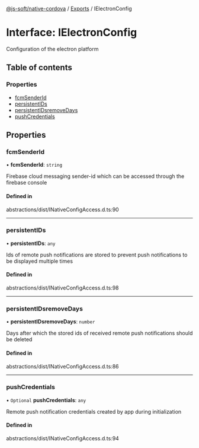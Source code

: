 [@js-soft/native-cordova](../README.md) / [Exports](../modules.md) / IElectronConfig

# Interface: IElectronConfig

Configuration of the electron platform

## Table of contents

### Properties

- [fcmSenderId](IElectronConfig.md#fcmsenderid)
- [persistentIDs](IElectronConfig.md#persistentids)
- [persistentIDsremoveDays](IElectronConfig.md#persistentidsremovedays)
- [pushCredentials](IElectronConfig.md#pushcredentials)

## Properties

### fcmSenderId

• **fcmSenderId**: `string`

Firebase cloud messaging sender-id which can be accessed through the firebase console

#### Defined in

abstractions/dist/INativeConfigAccess.d.ts:90

___

### persistentIDs

• **persistentIDs**: `any`

Ids of remote push notifications are stored to prevent push notifications to be displayed multiple times

#### Defined in

abstractions/dist/INativeConfigAccess.d.ts:98

___

### persistentIDsremoveDays

• **persistentIDsremoveDays**: `number`

Days after which the stored ids of received remote push notifications should be deleted

#### Defined in

abstractions/dist/INativeConfigAccess.d.ts:86

___

### pushCredentials

• `Optional` **pushCredentials**: `any`

Remote push notification credentials created by app during initialization

#### Defined in

abstractions/dist/INativeConfigAccess.d.ts:94
